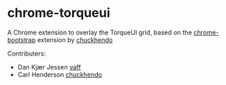 chrome-torqueui
================

A Chrome extension to overlay the TorqueUI grid, based on the [chrome-bootstrap](https://github.com/chuckhendo/chrome-bootstrap) extension by [chuckhendo](https://github.com/chuckhendo/)


Contributers:
* Dan Kjær Jessen [vaff](https://github.com/vaff/)
* Carl Henderson [chuckhendo](https://github.com/chuckhendo/)
